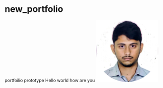 # new_portfolio
portfoilio prototype
Hello world how are you
![image1](https://github.com/anquabkhan/new_portfolio/blob/main/images/filename.jpg)

